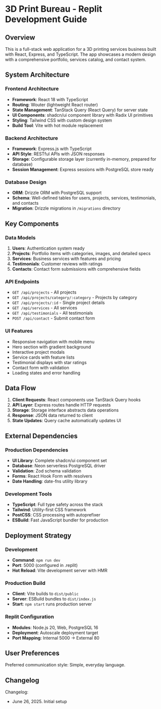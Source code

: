 # 3D Print Bureau - Replit Development Guide

## Overview

This is a full-stack web application for a 3D printing services business built with React, Express, and TypeScript. The app showcases a modern design with a comprehensive portfolio, services catalog, and contact system.

## System Architecture

### Frontend Architecture
- **Framework**: React 18 with TypeScript
- **Routing**: Wouter (lightweight React router)
- **State Management**: TanStack Query (React Query) for server state
- **UI Components**: shadcn/ui component library with Radix UI primitives
- **Styling**: Tailwind CSS with custom design system
- **Build Tool**: Vite with hot module replacement

### Backend Architecture
- **Framework**: Express.js with TypeScript
- **API Style**: RESTful APIs with JSON responses
- **Storage**: Configurable storage layer (currently in-memory, prepared for database)
- **Session Management**: Express sessions with PostgreSQL store ready

### Database Design
- **ORM**: Drizzle ORM with PostgreSQL support
- **Schema**: Well-defined tables for users, projects, services, testimonials, and contacts
- **Migration**: Drizzle migrations in `/migrations` directory

## Key Components

### Data Models
1. **Users**: Authentication system ready
2. **Projects**: Portfolio items with categories, images, and detailed specs
3. **Services**: Business services with features and pricing
4. **Testimonials**: Customer reviews with ratings
5. **Contacts**: Contact form submissions with comprehensive fields

### API Endpoints
- `GET /api/projects` - All projects
- `GET /api/projects/category/:category` - Projects by category
- `GET /api/projects/:id` - Single project details
- `GET /api/services` - All services
- `GET /api/testimonials` - All testimonials
- `POST /api/contact` - Submit contact form

### UI Features
- Responsive navigation with mobile menu
- Hero section with gradient background
- Interactive project modals
- Service cards with feature lists
- Testimonial displays with star ratings
- Contact form with validation
- Loading states and error handling

## Data Flow

1. **Client Requests**: React components use TanStack Query hooks
2. **API Layer**: Express routes handle HTTP requests
3. **Storage**: Storage interface abstracts data operations
4. **Response**: JSON data returned to client
5. **State Updates**: Query cache automatically updates UI

## External Dependencies

### Production Dependencies
- **UI Library**: Complete shadcn/ui component set
- **Database**: Neon serverless PostgreSQL driver
- **Validation**: Zod schema validation
- **Forms**: React Hook Form with resolvers
- **Date Handling**: date-fns utility library

### Development Tools
- **TypeScript**: Full type safety across the stack
- **Tailwind**: Utility-first CSS framework
- **PostCSS**: CSS processing with autoprefixer
- **ESBuild**: Fast JavaScript bundler for production

## Deployment Strategy

### Development
- **Command**: `npm run dev`
- **Port**: 5000 (configured in .replit)
- **Hot Reload**: Vite development server with HMR

### Production Build
- **Client**: Vite builds to `dist/public`
- **Server**: ESBuild bundles to `dist/index.js`
- **Start**: `npm start` runs production server

### Replit Configuration
- **Modules**: Node.js 20, Web, PostgreSQL 16
- **Deployment**: Autoscale deployment target
- **Port Mapping**: Internal 5000 → External 80

## User Preferences

Preferred communication style: Simple, everyday language.

## Changelog

Changelog:
- June 26, 2025. Initial setup